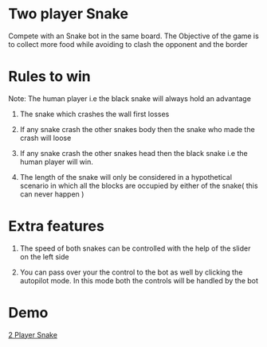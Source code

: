# Two player Snake

Compete with an Snake bot in the same board. The Objective of the game is to collect more food while avoiding to clash the opponent and the border

# Rules to win

Note: The human player i.e the black snake will always hold an advantage

1.  The snake which crashes the wall first losses

2.  If any snake crash the other snakes body then the snake who made the crash will loose

3.  If any snake crash the other snakes head then  the black snake i.e the human player will win.

4.  The length of the snake will only be considered in a hypothetical scenario in which all the blocks are occupied by either of the snake( this can never happen )

# Extra features

1.  The speed of both snakes can be controlled with the help of the slider on the left side

2.  You can pass over your the control to the bot as well by clicking the autopilot mode. In this mode both the controls will be handled by the bot

# Demo

<a href='https://quickank1t.github.io/snake/'> 2 Player Snake </a>
